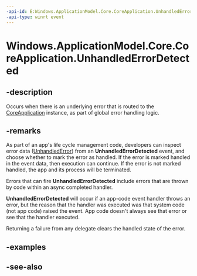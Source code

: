 ----api-id: E:Windows.ApplicationModel.Core.CoreApplication.UnhandledErrorDetected
-api-type: winrt event
---<!-- Event syntaxstatic public event Windows.Foundation.EventHandler UnhandledErrorDetected<Windows.ApplicationModel.Core.UnhandledErrorDetectedEventArgs>--># Windows.ApplicationModel.Core.CoreApplication.UnhandledErrorDetected## -descriptionOccurs when there is an underlying error that is routed to the [CoreApplication](coreapplication.md) instance, as part of global error handling logic.## -remarksAs part of an app's life cycle management code, developers can inspect error data ([UnhandledError](unhandlederror.md)) from an **UnhandledErrorDetected** event, and choose whether to mark the error as handled. If the error is marked handled in the event data, then execution can continue. If the error is not marked handled, the app and its process will be terminated.Errors that can fire **UnhandledErrorDetected** include errors that are thrown by code within an async completed handler.**UnhandledErrorDetected** will occur if an app-code event handler throws an error, but the reason that the handler was executed was that system code (not app code) raised the event. App code doesn't always see that error or see that the handler executed.Returning a failure from any delegate clears the handled state of the error.<!--Do templates stub this? What is the interaction with the already existing UnhandledException on the XAML Application object?--><!--There is apparently a quirks mode.--><!--Spec has a lot of stuff about inprocess vs brokered - what does that mean? is it relevant to the API?-->## -examples## -see-also